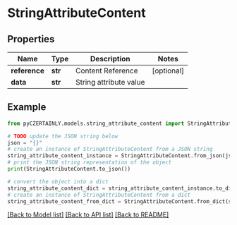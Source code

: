 # StringAttributeContent


## Properties

Name | Type | Description | Notes
------------ | ------------- | ------------- | -------------
**reference** | **str** | Content Reference | [optional] 
**data** | **str** | String attribute value | 

## Example

```python
from pyCZERTAINLY.models.string_attribute_content import StringAttributeContent

# TODO update the JSON string below
json = "{}"
# create an instance of StringAttributeContent from a JSON string
string_attribute_content_instance = StringAttributeContent.from_json(json)
# print the JSON string representation of the object
print(StringAttributeContent.to_json())

# convert the object into a dict
string_attribute_content_dict = string_attribute_content_instance.to_dict()
# create an instance of StringAttributeContent from a dict
string_attribute_content_from_dict = StringAttributeContent.from_dict(string_attribute_content_dict)
```
[[Back to Model list]](../README.md#documentation-for-models) [[Back to API list]](../README.md#documentation-for-api-endpoints) [[Back to README]](../README.md)


